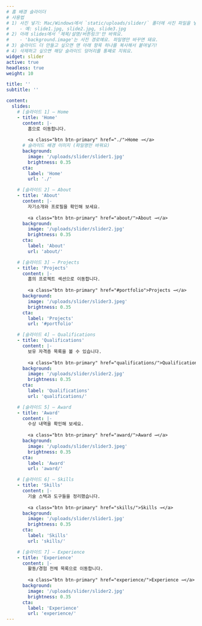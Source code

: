 ```yaml
---
# 홈 배경 슬라이더
# 사용법
# 1) 사진 넣기: Mac/Windows에서 `static/uploads/slider/` 폴더에 사진 파일을 넣어요.
#    - 예: slide1.jpg, slide2.jpg, slide3.jpg
# 2) 아래 slides에서 '제목/설명/버튼링크'만 바꿔요.
#    - 'background.image'는 사진 경로예요. 파일명만 바꾸면 돼요.
# 3) 슬라이드 더 만들고 싶으면 맨 아래 항목 하나를 복사해서 붙여넣기!
# 4) 삭제하고 싶으면 해당 슬라이드 덩어리를 통째로 지워요.
widget: slider
active: true
headless: true
weight: 10

title: ''
subtitle: ''

content:
  slides:
    # [슬라이드 1] — Home
    - title: 'Home'
      content: |-
        홈으로 이동합니다.
        
        <a class="btn btn-primary" href="./">Home →</a>
      # 슬라이드 배경 이미지 (파일명만 바꿔요)
      background:
        image: '/uploads/slider/slider1.jpg'  
        brightness: 0.35                    
      cta:
        label: 'Home'
        url: './'

    # [슬라이드 2] — About
    - title: 'About'
      content: |-
        자기소개와 프로필을 확인해 보세요.
        
        <a class="btn btn-primary" href="about/">About →</a>
      background:
        image: '/uploads/slider/slider2.jpg'
        brightness: 0.35
      cta:
        label: 'About'
        url: 'about/'

    # [슬라이드 3] — Projects
    - title: 'Projects'
      content: |-
        홈의 프로젝트 섹션으로 이동합니다.
        
        <a class="btn btn-primary" href="#portfolio">Projects →</a>
      background:
        image: '/uploads/slider/slider3.jpeg'
        brightness: 0.35
      cta:
        label: 'Projects'
        url: '#portfolio'

    # [슬라이드 4] — Qualifications
    - title: 'Qualifications'
      content: |-
        보유 자격증 목록을 볼 수 있습니다.
        
        <a class="btn btn-primary" href="qualifications/">Qualifications →</a>
      background:
        image: '/uploads/slider/slider2.jpg'
        brightness: 0.35
      cta:
        label: 'Qualifications'
        url: 'qualifications/'

    # [슬라이드 5] — Award
    - title: 'Award'
      content: |-
        수상 내역을 확인해 보세요.
        
        <a class="btn btn-primary" href="award/">Award →</a>
      background:
        image: '/uploads/slider/slider3.jpeg'
        brightness: 0.35
      cta:
        label: 'Award'
        url: 'award/'

    # [슬라이드 6] — Skills
    - title: 'Skills'
      content: |-
        기술 스택과 도구들을 정리했습니다.
        
        <a class="btn btn-primary" href="skills/">Skills →</a>
      background:
        image: '/uploads/slider/slider1.jpg'
        brightness: 0.35
      cta:
        label: 'Skills'
        url: 'skills/'

    # [슬라이드 7] — Experience
    - title: 'Experience'
      content: |-
        활동/경험 전체 목록으로 이동합니다.
        
        <a class="btn btn-primary" href="experience/">Experience →</a>
      background:
        image: '/uploads/slider/slider2.jpg'
        brightness: 0.35
      cta:
        label: 'Experience'
        url: 'experience/'
---
```

